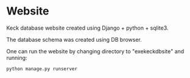 # Website

Keck database website created using Django + python + sqlite3.

The database schema was created using DB browser.

One can run the website by changing directory to "exekeckdbsite" and running:

```python
python manage.py runserver
```